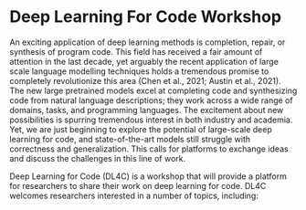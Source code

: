 # Deep Learning For Code Workshop

An exciting application of deep learning methods is completion, repair, or synthesis of program code. This field has received a fair amount of attention in the last decade, yet arguably the recent application of large scale language modelling techniques holds a tremendous promise to completely revolutionize this area  (Chen et al., 2021; Austin et al., 2021). The new large pretrained models excel at completing code and synthesizing code from natural language descriptions; they work across a wide range of domains, tasks, and programming languages. The excitement about new possibilities is spurring tremendous interest in both industry and academia. Yet, we are just beginning to explore the potential of large-scale deep learning for code, and state-of-the-art models still struggle with correctness and generalization. This calls for platforms to exchange ideas and discuss the challenges in this line of work. 

Deep Learning for Code (DL4C) is a workshop that will provide a platform for researchers to share their work on deep learning for code. DL4C welcomes researchers interested in a number of topics, including: